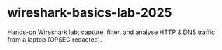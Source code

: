 # wireshark-basics-lab-2025
Hands-on Wireshark lab: capture, filter, and analyse HTTP &amp; DNS traffic from a laptop (OPSEC redacted).
